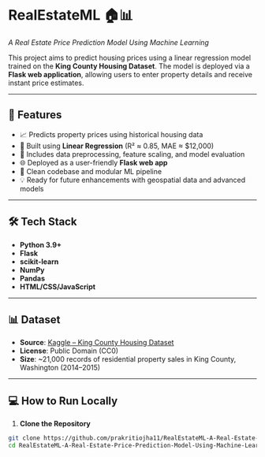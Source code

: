 # RealEstateML 🏠📊  
*A Real Estate Price Prediction Model Using Machine Learning*

This project aims to predict housing prices using a linear regression model trained on the **King County Housing Dataset**. The model is deployed via a **Flask web application**, allowing users to enter property details and receive instant price estimates.

---

## 🚀 Features

- 📈 Predicts property prices using historical housing data
- 🧠 Built using **Linear Regression** (R² ≈ 0.85, MAE ≈ $12,000)
- 🔎 Includes data preprocessing, feature scaling, and model evaluation
- 🌐 Deployed as a user-friendly **Flask web app**
- 📂 Clean codebase and modular ML pipeline
- 💡 Ready for future enhancements with geospatial data and advanced models

---


## 🛠 Tech Stack

- **Python 3.9+**
- **Flask**
- **scikit-learn**
- **NumPy**
- **Pandas**
- **HTML/CSS/JavaScript**

---

## 📊 Dataset

- **Source**: [Kaggle – King County Housing Dataset](https://www.kaggle.com/datasets/harlfoxem/housesalesprediction)
- **License**: Public Domain (CC0)
- **Size**: ~21,000 records of residential property sales in King County, Washington (2014–2015)

---

## 💻 How to Run Locally

1. **Clone the Repository**

```bash
git clone https://github.com/prakritiojha11/RealEstateML-A-Real-Estate-Price-Prediction-Model-Using-Machine-Learning.git
cd RealEstateML-A-Real-Estate-Price-Prediction-Model-Using-Machine-Learning





